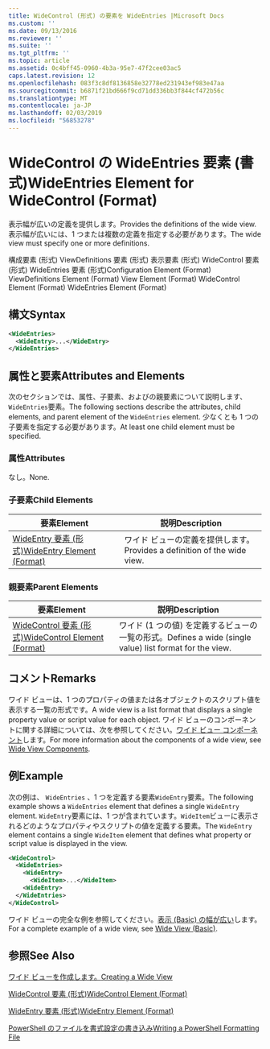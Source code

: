 ```yaml
---
title: WideControl (形式) の要素を WideEntries |Microsoft Docs
ms.custom: ''
ms.date: 09/13/2016
ms.reviewer: ''
ms.suite: ''
ms.tgt_pltfrm: ''
ms.topic: article
ms.assetid: 0c4bff45-0960-4b3a-95e7-47f2cee03ac5
caps.latest.revision: 12
ms.openlocfilehash: 083f3c8df8136858e32778ed231943ef983e47aa
ms.sourcegitcommit: b6871f21bd666f9cd71dd336bb3f844cf472b56c
ms.translationtype: MT
ms.contentlocale: ja-JP
ms.lasthandoff: 02/03/2019
ms.locfileid: "56853278"
---
```

# <a name="wideentries-element-for-widecontrol-format"></a><span data-ttu-id="0f8c1-102">WideControl の WideEntries 要素 (書式)</span><span class="sxs-lookup"><span data-stu-id="0f8c1-102">WideEntries Element for WideControl (Format)</span></span>

<span data-ttu-id="0f8c1-103">表示幅が広いの定義を提供します。</span><span class="sxs-lookup"><span data-stu-id="0f8c1-103">Provides the definitions of the wide view.</span></span> <span data-ttu-id="0f8c1-104">表示幅が広いには、1 つまたは複数の定義を指定する必要があります。</span><span class="sxs-lookup"><span data-stu-id="0f8c1-104">The wide view must specify one or more definitions.</span></span>

<span data-ttu-id="0f8c1-105">構成要素 (形式) ViewDefinitions 要素 (形式) 表示要素 (形式) WideControl 要素 (形式) WideEntries 要素 (形式)</span><span class="sxs-lookup"><span data-stu-id="0f8c1-105">Configuration Element (Format) ViewDefinitions Element (Format) View Element (Format) WideControl Element (Format) WideEntries Element (Format)</span></span>

## <a name="syntax"></a><span data-ttu-id="0f8c1-106">構文</span><span class="sxs-lookup"><span data-stu-id="0f8c1-106">Syntax</span></span>

```xml
<WideEntries>
  <WideEntry>...</WideEntry>
</WideEntries>

```

## <a name="attributes-and-elements"></a><span data-ttu-id="0f8c1-107">属性と要素</span><span class="sxs-lookup"><span data-stu-id="0f8c1-107">Attributes and Elements</span></span>

<span data-ttu-id="0f8c1-108">次のセクションでは、属性、子要素、およびの親要素について説明します、`WideEntries`要素。</span><span class="sxs-lookup"><span data-stu-id="0f8c1-108">The following sections describe the attributes, child elements, and parent element of the `WideEntries` element.</span></span> <span data-ttu-id="0f8c1-109">少なくとも 1 つの子要素を指定する必要があります。</span><span class="sxs-lookup"><span data-stu-id="0f8c1-109">At least one child element must be specified.</span></span>

### <a name="attributes"></a><span data-ttu-id="0f8c1-110">属性</span><span class="sxs-lookup"><span data-stu-id="0f8c1-110">Attributes</span></span>

<span data-ttu-id="0f8c1-111">なし。</span><span class="sxs-lookup"><span data-stu-id="0f8c1-111">None.</span></span>

### <a name="child-elements"></a><span data-ttu-id="0f8c1-112">子要素</span><span class="sxs-lookup"><span data-stu-id="0f8c1-112">Child Elements</span></span>

|<span data-ttu-id="0f8c1-113">要素</span><span class="sxs-lookup"><span data-stu-id="0f8c1-113">Element</span></span>|<span data-ttu-id="0f8c1-114">説明</span><span class="sxs-lookup"><span data-stu-id="0f8c1-114">Description</span></span>|
|-------------|-----------------|
|[<span data-ttu-id="0f8c1-115">WideEntry 要素 (形式)</span><span class="sxs-lookup"><span data-stu-id="0f8c1-115">WideEntry Element (Format)</span></span>](./wideentry-element-for-widecontrol-format.md)|<span data-ttu-id="0f8c1-116">ワイド ビューの定義を提供します。</span><span class="sxs-lookup"><span data-stu-id="0f8c1-116">Provides a definition of the wide view.</span></span>|

### <a name="parent-elements"></a><span data-ttu-id="0f8c1-117">親要素</span><span class="sxs-lookup"><span data-stu-id="0f8c1-117">Parent Elements</span></span>

|<span data-ttu-id="0f8c1-118">要素</span><span class="sxs-lookup"><span data-stu-id="0f8c1-118">Element</span></span>|<span data-ttu-id="0f8c1-119">説明</span><span class="sxs-lookup"><span data-stu-id="0f8c1-119">Description</span></span>|
|-------------|-----------------|
|[<span data-ttu-id="0f8c1-120">WideControl 要素 (形式)</span><span class="sxs-lookup"><span data-stu-id="0f8c1-120">WideControl Element (Format)</span></span>](./widecontrol-element-format.md)|<span data-ttu-id="0f8c1-121">ワイド (1 つの値) を定義するビューの一覧の形式。</span><span class="sxs-lookup"><span data-stu-id="0f8c1-121">Defines a wide (single value) list format for the view.</span></span>|

## <a name="remarks"></a><span data-ttu-id="0f8c1-122">コメント</span><span class="sxs-lookup"><span data-stu-id="0f8c1-122">Remarks</span></span>

<span data-ttu-id="0f8c1-123">ワイド ビューは、1 つのプロパティの値または各オブジェクトのスクリプト値を表示する一覧の形式です。</span><span class="sxs-lookup"><span data-stu-id="0f8c1-123">A wide view is a list format that displays a single property value or script value for each object.</span></span> <span data-ttu-id="0f8c1-124">ワイド ビューのコンポーネントに関する詳細については、次を参照してください。[ワイド ビュー コンポーネント](./creating-a-wide-view.md)します。</span><span class="sxs-lookup"><span data-stu-id="0f8c1-124">For more information about the components of a wide view, see [Wide View Components](./creating-a-wide-view.md).</span></span>

## <a name="example"></a><span data-ttu-id="0f8c1-125">例</span><span class="sxs-lookup"><span data-stu-id="0f8c1-125">Example</span></span>

<span data-ttu-id="0f8c1-126">次の例は、 `WideEntries` 、1 つを定義する要素`WideEntry`要素。</span><span class="sxs-lookup"><span data-stu-id="0f8c1-126">The following example shows a `WideEntries` element that defines a single `WideEntry` element.</span></span> <span data-ttu-id="0f8c1-127">`WideEntry`要素には、1 つが含まれています。`WideItem`ビューに表示されるどのようなプロパティやスクリプトの値を定義する要素。</span><span class="sxs-lookup"><span data-stu-id="0f8c1-127">The `WideEntry` element contains a single `WideItem` element that defines what property or script value is displayed in the view.</span></span>

```xml
<WideControl>
  <WideEntries>
    <WideEntry>
      <WideItem>...</WideItem>
    <WideEntry>
  </WideEntries>
</WideControl>
```

<span data-ttu-id="0f8c1-128">ワイド ビューの完全な例を参照してください。[表示 (Basic) の幅が広い](./wide-view-basic.md)します。</span><span class="sxs-lookup"><span data-stu-id="0f8c1-128">For a complete example of a wide view, see [Wide View (Basic)](./wide-view-basic.md).</span></span>

## <a name="see-also"></a><span data-ttu-id="0f8c1-129">参照</span><span class="sxs-lookup"><span data-stu-id="0f8c1-129">See Also</span></span>

[<span data-ttu-id="0f8c1-130">ワイド ビューを作成します。</span><span class="sxs-lookup"><span data-stu-id="0f8c1-130">Creating a Wide View</span></span>](./creating-a-wide-view.md)

[<span data-ttu-id="0f8c1-131">WideControl 要素 (形式)</span><span class="sxs-lookup"><span data-stu-id="0f8c1-131">WideControl Element (Format)</span></span>](./widecontrol-element-format.md)

[<span data-ttu-id="0f8c1-132">WideEntry 要素 (形式)</span><span class="sxs-lookup"><span data-stu-id="0f8c1-132">WideEntry Element (Format)</span></span>](./wideentry-element-for-widecontrol-format.md)

[<span data-ttu-id="0f8c1-133">PowerShell のファイルを書式設定の書き込み</span><span class="sxs-lookup"><span data-stu-id="0f8c1-133">Writing a PowerShell Formatting File</span></span>](./writing-a-powershell-formatting-file.md)
